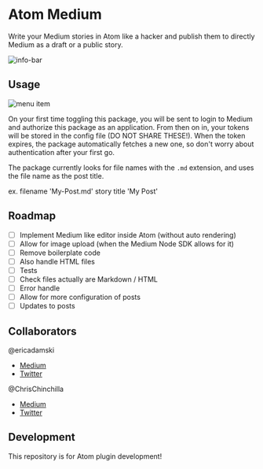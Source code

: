 # Atom Medium

Write your Medium stories in Atom like a hacker and publish them to directly Medium as a draft or a public story.

![info-bar](https://raw.githubusercontent.com/ericadamski/atom-atom-medium/master/assets/info-bar.png)

## Usage

![menu item](https://raw.githubusercontent.com/ericadamski/atom-atom-medium/master/assets/menu-item.png)

On your first time toggling this package, you will be sent to login to Medium and authorize this package as an application. From then on in, your tokens will be stored in the config file (DO NOT SHARE THESE!). When the token expires, the package automatically fetches a new one, so don't worry about authentication after your first go.

The package currently looks for file names with the `.md` extension, and uses the file name as the post title.

ex. filename 'My-Post.md' story title 'My Post'

## Roadmap

- [ ] Implement Medium like editor inside Atom (without auto rendering)
- [ ] Allow for image upload (when the Medium Node SDK allows for it)
- [ ] Remove boilerplate code
- [ ] Also handle HTML files
- [ ] Tests
- [ ] Check files actually are Markdown / HTML
- [ ] Error handle
- [ ] Allow for more configuration of posts
- [ ] Updates to posts

## Collaborators

@ericadamski
- [Medium](https://medium.com/@ericadamski)
- [Twitter](https://twitter.com/zealigan)

@ChrisChinchilla
- [Medium](https://medium.com/@ChrisChinchilla)
- [Twitter](https://twitter.com/ChrisChinch)

## Development

This repository is for Atom plugin development!
